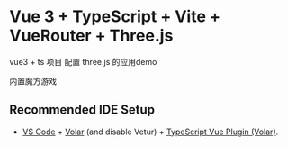 # Vue 3 + TypeScript + Vite + VueRouter + Three.js

vue3 + ts 项目 配置 three.js 的应用demo

内置魔方游戏

## Recommended IDE Setup

- [VS Code](https://code.visualstudio.com/) + [Volar](https://marketplace.visualstudio.com/items?itemName=Vue.volar) (and disable Vetur) + [TypeScript Vue Plugin (Volar)](https://marketplace.visualstudio.com/items?itemName=Vue.vscode-typescript-vue-plugin).
